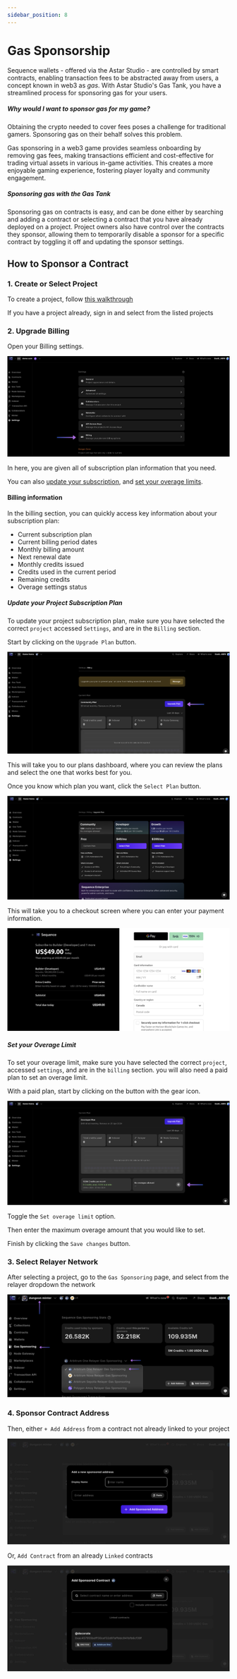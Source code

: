 ```yaml
---
sidebar_position: 8
---
```


# Gas Sponsorship

Sequence wallets - offered via the Astar Studio - are controlled by smart contracts, enabling transaction fees to be abstracted away from users, a concept known in web3 as _gas_. With Astar Studio's Gas Tank, you have a streamlined process for sponsoring gas for your users.

##### Why would I want to sponsor gas for my game?

Obtaining the crypto needed to cover fees poses a challenge for traditional gamers. Sponsoring gas on their behalf solves this problem.

Gas sponsoring in a web3 game provides seamless onboarding by removing gas fees, making transactions efficient and cost-effective for trading virtual assets in various in-game activities. This creates a more enjoyable gaming experience, fostering player loyalty and community engagement.

##### Sponsoring gas with the Gas Tank

Sponsoring gas on contracts is easy, and can be done either by searching and adding a contract or selecting a contract that you have already deployed on a project. Project owners also have control over the contracts they sponsor, allowing them to temporarily disable a sponsor for a specific contract by toggling it off and updating the sponsor settings.

## How to Sponsor a Contract

### 1. Create or Select Project

To create a project, follow [this walkthrough](./quickstart#4-create-a-project)

If you have a project already, sign in and select from the listed projects

### 2. Upgrade Billing

Open your Billing settings.

![Studio settings select Billing](img/gas_sponsorship/studio_settings_select_billing.png)

In here, you are given all of subscription plan information that you need.

You can also [update your subscription](./gas_sponsorship.md#update-your-project-subscription-plan), and [set your overage limits](./gas_sponsorship.md#set-your-overage-limit).

#### Billing information

In the billing section, you can quickly access key information about your subscription plan:

- Current subscription plan
- Current billing period dates
- Monthly billing amount
- Next renewal date
- Monthly credits issued
- Credits used in the current period
- Remaining credits
- Overage settings status

##### Update your Project Subscription Plan

To update your project subscription plan, make sure you have selected the correct `project` accessed `Settings`, and are in the `Billing` section.

Start by clicking on the `Upgrade Plan` button.

![Studio settings billing select upgrade plan](./img/gas_sponsorship/studio_settings_upgrade_plan.png)

This will take you to our plans dashboard, where you can review the plans and select the one that works best for you.

Once you know which plan you want, click the `Select Plan` button.

![Studio settings billing upgrade plan dashboard](img/gas_sponsorship/studio_settings_select_plan.png)

This will take you to a checkout screen where you can enter your payment information.

![Studio settings billing checkout](./img/gas_sponsorship/studio_settings_upgrade_plan_checkout.png)

##### Set your Overage Limit

To set your overage limit, make sure you have selected the correct `project`, accessed `settings`, and are in the `billing` section. you will also need a paid plan to set an overage limit.

With a paid plan, start by clicking on the button with the gear icon.

![Studio settings billing set overage](./img/gas_sponsorship/studio_settings_set_overage_limit.png)

Toggle the `Set overage limit` option.

Then enter the maximum overage amount that you would like to set.

Finish by clicking the `Save changes` button.

### 3. Select Relayer Network

After selecting a project, go to the `Gas Sponsoring` page, and select from the relayer dropdown the network

![select relayer network](./img/gas_sponsorship/studio_select_network_relayer.png)

### 4. Sponsor Contract Address

Then, either `+ Add Address` from a contract not already linked to your project

![select relayer network](./img/gas_sponsorship/studio_gas_sponsoring_add_address.png)

Or, `Add Contract` from an already `Linked` contracts

![select relayer network](./img/gas_sponsorship/studio_gas_sponsoring_add_contract.png)